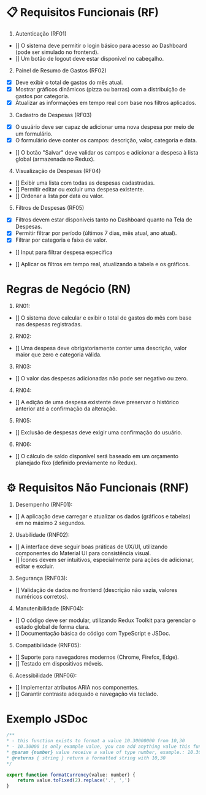 # 📋 Requisitos Funcionais (RF)

1. Autenticação (RF01)
- [] O sistema deve permitir o login básico para acesso ao Dashboard (pode ser simulado no frontend).
- [] Um botão de logout deve estar disponível no cabeçalho.

2. Painel de Resumo de Gastos (RF02)
- [x] Deve exibir o total de gastos do mês atual.
- [x] Mostrar gráficos dinâmicos (pizza ou barras) com a distribuição de gastos por categoria.
- [x] Atualizar as informações em tempo real com base nos filtros aplicados.

3. Cadastro de Despesas (RF03)
- [x] O usuário deve ser capaz de adicionar uma nova despesa por meio de um formulário.
- [x] O formulário deve conter os campos: descrição, valor, categoria e data.
- [] O botão "Salvar" deve validar os campos e adicionar a despesa à lista global (armazenada no Redux).

4. Visualização de Despesas (RF04)
- [] Exibir uma lista com todas as despesas cadastradas.
- [] Permitir editar ou excluir uma despesa existente.
- [] Ordenar a lista por data ou valor.


5. Filtros de Despesas (RF05)

- [x] Filtros devem estar disponíveis tanto no Dashboard quanto na Tela de Despesas.
- [x] Permitir filtrar por período (últimos 7 dias, mês atual, ano atual).
- [x] Filtrar por categoria e faixa de valor.
- [] Input para filtrar despesa especifica

- [] Aplicar os filtros em tempo real, atualizando a tabela e os gráficos.


# Regras de Negócio (RN)
1. RN01:
- [] O sistema deve calcular e exibir o total de gastos do mês com base nas despesas registradas.

2. RN02:
- [] Uma despesa deve obrigatoriamente conter uma descrição, valor maior que zero e categoria válida.

3. RN03:
- [] O valor das despesas adicionadas não pode ser negativo ou zero.

4. RN04:
- [] A edição de uma despesa existente deve preservar o histórico anterior até a confirmação da alteração.

5. RN05:
- [] Exclusão de despesas deve exigir uma confirmação do usuário.

6. RN06:
- [] O cálculo de saldo disponível será baseado em um orçamento planejado fixo (definido previamente no Redux).

# ⚙️ Requisitos Não Funcionais (RNF)
1. Desempenho (RNF01):
- [] A aplicação deve carregar e atualizar os dados (gráficos e tabelas) em no máximo 2 segundos.

2. Usabilidade (RNF02):
- [] A interface deve seguir boas práticas de UX/UI, utilizando componentes do Material UI para consistência visual.
- [] Ícones devem ser intuitivos, especialmente para ações de adicionar, editar e excluir.

3. Segurança (RNF03):
- [] Validação de dados no frontend (descrição não vazia, valores numéricos corretos).

4. Manutenibilidade (RNF04):
- [] O código deve ser modular, utilizando Redux Toolkit para gerenciar o estado global de forma clara.
- [] Documentação básica do código com TypeScript e JSDoc.

5. Compatibilidade (RNF05):
- [] Suporte para navegadores modernos (Chrome, Firefox, Edge).
- [] Testado em dispositivos móveis.

6. Acessibilidade (RNF06):
- [] Implementar atributos ARIA nos componentes.
- [] Garantir contraste adequado e navegação via teclado.


# Exemplo JSDoc

```javascript
/**
* - this function exists to format a value 10.30000000 from 10,30
* - 10.30000 is only example value, you can add anything value this function
* @param {number} value receive a value of type number, example.: 10.30000000
* @returns { string } return a formatted string with 10,30
*/

export function formatCurrency(value: number) {
    return value.toFixed(2).replace('.', ',')
}
```
